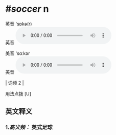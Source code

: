 # ***\#soccer*** n
英音 'sɒkə(r)  
英音
<audio src="./media/soccer-B.aac" controls="controls"></audio>

美音 'sɑːkər  
美音
<audio src="./media/soccer.aac" controls="controls"></audio>



| 词频 2 |  

用法点拨  [U]

英文释义
---
### 1.*高义频：* **英式足球**  



